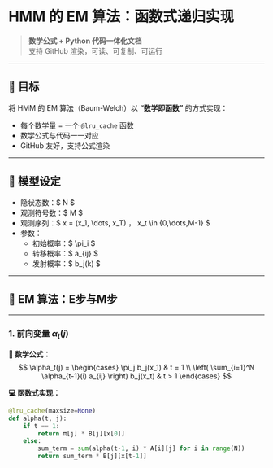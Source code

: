 # HMM 的 EM 算法：函数式递归实现

> **数学公式 + Python 代码一体化文档**  
> 支持 GitHub 渲染，可读、可复制、可运行

---

## 🎯 目标

将 HMM 的 EM 算法（Baum-Welch）以 **“数学即函数”** 的方式实现：

- 每个数学量 = 一个 `@lru_cache` 函数
- 数学公式与代码一一对应
- GitHub 友好，支持公式渲染

---

## 🧩 模型设定

- 隐状态数：$ N $
- 观测符号数：$ M $
- 观测序列：$ x = (x_1, \dots, x_T) $，$ x_t \in \{0,\dots,M-1\} $
- 参数：
  - 初始概率：$ \pi_i $
  - 转移概率：$ a_{ij} $
  - 发射概率：$ b_j(k) $

---

## 🔁 EM 算法：E步与M步

---

### 1. 前向变量 $\alpha_t(j)$

**📌 数学公式：**
$$
\alpha_t(j) = 
\begin{cases}
\pi_j b_j(x_1) & t = 1 \\
\left( \sum_{i=1}^N \alpha_{t-1}(i) a_{ij} \right) b_j(x_t) & t > 1
\end{cases}
$$

**💻 函数式实现：**

```python
@lru_cache(maxsize=None)
def alpha(t, j):
    if t == 1:
        return π[j] * B[j][x[0]]
    else:
        sum_term = sum(alpha(t-1, i) * A[i][j] for i in range(N))
        return sum_term * B[j][x[t-1]]
